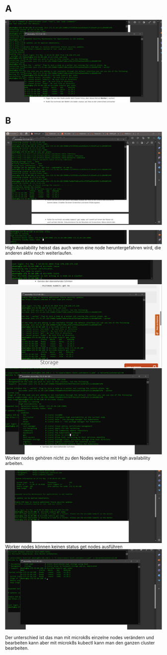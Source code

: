 # A

![HTML Seite](NodesList.png)

# B

![HTML Seite](NodesList2.png)

![HTML Seite](addons.png)
High Availability heisst das auch wenn eine node heruntergefahren wird, die anderen aktiv noch weiterlaufen.

![HTML Seite](leaveNode.png)
![HTML Seite](MasterRemove.png)
![HTML Seite](StatusWorkerNode.png)
Worker nodes gehören nicht zu den Nodes welche mit High availability arbeiten.

![HTML Seite](GetNodeNotWork.png)
Worker nodes können keinen status get nodes ausführen
![HTML Seite](MasterGetNodes.png)

Der unterschied ist das man mit microk8s einzelne nodes verändern und bearbeiten kann aber mit microk8s kubectl kann man den ganzen cluster bearbeiten.
